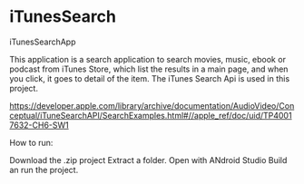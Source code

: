 # iTunesSearch
iTunesSearchApp

This application is a search application to search movies, music, ebook or podcast from iTunes Store, which list the results in a main page, and when you click, it goes to detail of the item. The iTunes Search Api is used in this project.

https://developer.apple.com/library/archive/documentation/AudioVideo/Conceptual/iTuneSearchAPI/SearchExamples.html#//apple_ref/doc/uid/TP40017632-CH6-SW1

How to run:

Download the .zip project
Extract a folder.
Open with ANdroid Studio
Build an run the project.
